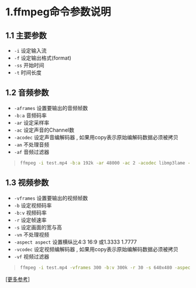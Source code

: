 # 1.ffmpeg命令参数说明

## 1.1 主要参数

* `-i` 设定输入流 
* `-f` 设定输出格式(format) 
* `-ss` 开始时间 
* `-t` 时间长度

## 1.2 音频参数

* `-aframes` 设置要输出的音频帧数
* `-b:a` 音频码率
* `-ar` 设定采样率
* `-ac` 设定声音的Channel数
* `-acodec` 设定声音编解码器 , 如果用copy表示原始编解码数据必须被拷贝
* `-an` 不处理音频
* `-af` 音频过滤器

> ```bash
> ffmpeg -i test.mp4 -b:a 192k -ar 48000 -ac 2 -acodec libmp3lame -aframes 200 \ out2.mp3
> ```

## 1.3 视频参数

* `-vframes` 设置要输出的视频帧数
* `-b` 设定视频码率
* `-b:v` 视频码率
* `-r` 设定帧速率
* `-s` 设定画面的宽与高
* `-vn` 不处理视频
* `-aspect aspect` 设置横纵比4:3 16:9 或1.3333 1.7777
* `-vcodec` 设定视频编解码器 , 如果用copy表示原始编解码数据必须被拷贝
* `-vf` 视频过滤器

> ```bash
> ffmpeg -i test.mp4 -vframes 300 -b:v 300k -r 30 -s 640x480 -aspect 16:9 -vcodec \ libx265
> ```

[[更多参考]](http://www.ffmpeg.org/ffmpeg.html)

